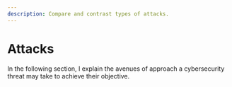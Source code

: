 ```yaml
---
description: Compare and contrast types of attacks.
---
```


# Attacks

In the following section, I explain the avenues of approach a cybersecurity threat may take to achieve their objective. 

